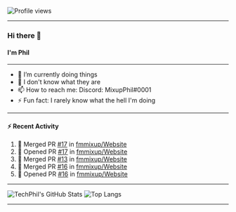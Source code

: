 ![Profile views](https://gpvc.arturio.dev/TechPhil)

---

### Hi there 👋
#### I'm Phil

---

- 🔭 I’m currently doing things
- 🌱 I don't know what they are
- 📫 How to reach me: Discord: MixupPhil#0001
- ⚡ Fun fact: I rarely know what the hell I'm doing

---

#### ⚡ Recent Activity
<!--START_SECTION:activity-->
1. 🎉 Merged PR [#17](https://github.com//fmmixup/Website/pull/17) in [fmmixup/Website](https://github.com//fmmixup/Website)
2. 💪 Opened PR [#17](https://github.com//fmmixup/Website/pull/17) in [fmmixup/Website](https://github.com//fmmixup/Website)
3. 🎉 Merged PR [#13](https://github.com//fmmixup/Website/pull/13) in [fmmixup/Website](https://github.com//fmmixup/Website)
4. 🎉 Merged PR [#16](https://github.com//fmmixup/Website/pull/16) in [fmmixup/Website](https://github.com//fmmixup/Website)
5. 💪 Opened PR [#16](https://github.com//fmmixup/Website/pull/16) in [fmmixup/Website](https://github.com//fmmixup/Website)
<!--END_SECTION:activity-->

---

![TechPhil's GitHub Stats](https://github-readme-stats.vercel.app/api?username=techphil&count_private=true)
![Top Langs](https://github-readme-stats.vercel.app/api/top-langs/?username=techphil)

---
